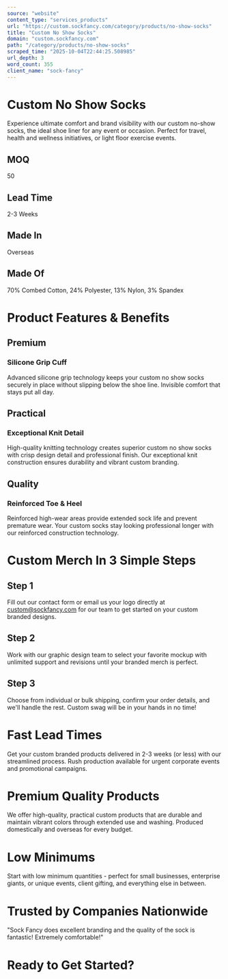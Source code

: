 ```yaml
---
source: "website"
content_type: "services_products"
url: "https://custom.sockfancy.com/category/products/no-show-socks"
title: "Custom No Show Socks"
domain: "custom.sockfancy.com"
path: "/category/products/no-show-socks"
scraped_time: "2025-10-04T22:44:25.508985"
url_depth: 3
word_count: 355
client_name: "sock-fancy"
---
```


# Custom No Show Socks

Experience ultimate comfort and brand visibility with our custom no-show socks, the ideal shoe liner for any event or occasion. Perfect for travel, health and wellness initiatives, or light floor exercise events.

## MOQ

50

## Lead Time

2-3 Weeks

## Made In

Overseas

## Made Of

70% Combed Cotton, 24% Polyester, 13% Nylon, 3% Spandex

# Product Features & Benefits

## Premium

### Silicone Grip Cuff

Advanced silicone grip technology keeps your custom no show socks securely in place without slipping below the shoe line. Invisible comfort that stays put all day.

## Practical

### Exceptional Knit Detail

High-quality knitting technology creates superior custom no show socks with crisp design detail and professional finish. Our exceptional knit construction ensures durability and vibrant custom branding.

## Quality

### Reinforced Toe & Heel

Reinforced high-wear areas provide extended sock life and prevent premature wear. Your custom socks stay looking professional longer with our reinforced construction technology.

# Custom Merch In 3 Simple Steps

## Step 1

Fill out our contact form or email us your logo directly at custom@sockfancy.com for our team to get started on your custom branded designs.

## Step 2

Work with our graphic design team to select your favorite mockup with unlimited support and revisions until your branded merch is perfect.

## Step 3

Choose from individual or bulk shipping, confirm your order details, and we'll handle the rest. Custom swag will be in your hands in no time!

# Fast Lead Times

Get your custom branded products delivered in 2-3 weeks (or less) with our streamlined process. Rush production available for urgent corporate events and promotional campaigns.

# Premium Quality Products

We offer high-quality, practical custom products that are durable and maintain vibrant colors through extended use and washing. Produced domestically and overseas for every budget.

# Low Minimums

Start with low minimum quantities - perfect for small businesses, enterprise giants, or unique events, client gifting, and everything else in between.

# Trusted by Companies Nationwide

"Sock Fancy does excellent branding and the quality of the sock is fantastic! Extremely comfortable!"

# Ready to Get Started?